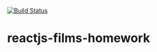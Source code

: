 [![Build Status](https://img.shields.io/travis/SabinaBasina/reactjs-films-homework.svg)](https://travis-ci.org/SabinaBasina/reactjs-films-homework)



# reactjs-films-homework